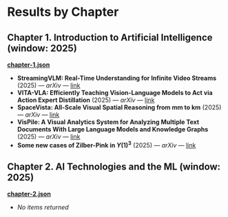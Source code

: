 # Results by Chapter

## Chapter 1. Introduction to Artificial Intelligence (window: 2025)
[**chapter-1.json**](./chapter-1.json)

- **StreamingVLM: Real-Time Understanding for Infinite Video Streams** (2025) — _arXiv_ — [link](http://arxiv.org/pdf/2510.09608v1)
- **VITA-VLA: Efficiently Teaching Vision-Language Models to Act via Action Expert Distillation** (2025) — _arXiv_ — [link](http://arxiv.org/pdf/2510.09607v1)
- **SpaceVista: All-Scale Visual Spatial Reasoning from mm to km** (2025) — _arXiv_ — [link](http://arxiv.org/pdf/2510.09606v1)
- **VisPile: A Visual Analytics System for Analyzing Multiple Text Documents With Large Language Models and Knowledge Graphs** (2025) — _arXiv_ — [link](http://arxiv.org/pdf/2510.09605v1)
- **Some new cases of Zilber-Pink in $Y(1)^3$** (2025) — _arXiv_ — [link](http://arxiv.org/pdf/2510.09603v1)

## Chapter 2. AI Technologies and the ML (window: 2025)
[**chapter-2.json**](./chapter-2.json)

- _No items returned_

